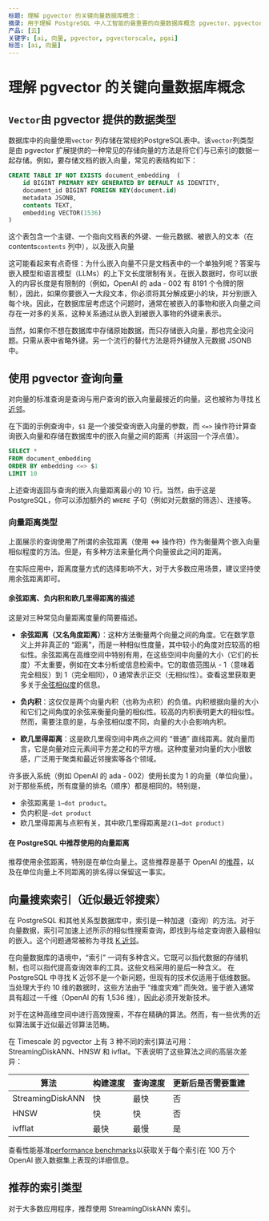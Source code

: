 ```yaml
---
标题: 理解 pgvector 的关键向量数据库概念：  
摘录: 用于理解 PostgreSQL 中人工智能的最重要的向量数据库概念 pgvector、pgvectorscale 以及 pgai   
产品: [云]  
关键字: [ai, 向量, pgvector, pgvectorscale, pgai]  
标签: [ai, 向量]
---
```


<!-- vale Google.Headings = NO -->
# 理解 pgvector 的关键向量数据库概念

<!-- vale Google.Headings = YES -->
## `Vector`由 pgvector 提供的数据类型

数据库中的向量使用`vector` 列存储在常规的PostgreSQL表中。该`vector`列类型是由 pgvector 扩展提供的一种常见的存储向量的方法是将它们与已索引的数据一起存储。例如，要存储文档的嵌入向量，常见的表结构如下：

```sql
CREATE TABLE IF NOT EXISTS document_embedding  (
    id BIGINT PRIMARY KEY GENERATED BY DEFAULT AS IDENTITY,
    document_id BIGINT FOREIGN KEY(document.id)
    metadata JSONB,
    contents TEXT,
    embedding VECTOR(1536)
)
```

这个表包含一个主键、一个指向文档表的外键、一些元数据、被嵌入的文本（在 contents`contents` 列中），以及嵌入向量

这可能看起来有点奇怪：为什么嵌入向量不只是文档表中的一个单独列呢？答案与嵌入模型和语言模型（LLMs）的上下文长度限制有关。在嵌入数据时，你可以嵌入的内容长度是有限制的（例如，OpenAI 的 ada - 002 有 8191 个令牌的限制），因此，如果你要嵌入一大段文本，你必须将其分解成更小的块，并分别嵌入每个块。因此，在数据库层考虑这个问题时，通常在被嵌入的事物和嵌入向量之间存在一对多的关系，这种关系通过从嵌入到被嵌入事物的外键来表示。

当然，如果你不想在数据库中存储原始数据，而只存储嵌入向量，那也完全没问题。只需从表中省略外键。另一个流行的替代方法是将外键放入元数据 JSONB 中。

## 使用 pgvector 查询向量

对向量的标准查询是查询与用户查询的嵌入向量最接近的向量。这也被称为寻找 [K 近邻](https://en.wikipedia.org/wiki/K-nearest_neighbors_algorithm)。

在下面的示例查询中，`$1` 是一个接受查询嵌入向量的参数，而 `<=>` 操作符计算查询嵌入向量和存储在数据库中的嵌入向量之间的距离（并返回一个浮点值）。

```sql
SELECT *
FROM document_embedding
ORDER BY embedding <=> $1
LIMIT 10
```

上述查询返回与查询的嵌入向量距离最小的 10 行。当然，由于这是 PostgreSQL，你可以添加额外的 `WHERE` 子句（例如对元数据的筛选）、连接等。

### 向量距离类型

上面展示的查询使用了所谓的余弦距离（使用 \<=> 操作符）作为衡量两个嵌入向量相似程度的方法。但是，有多种方法来量化两个向量彼此之间的距离。

<Highlight type="note">
在实际应用中，距离度量方式的选择影响不大，对于大多数应用场景，建议坚持使用余弦距离即可。
</Highlight>

#### 余弦距离、负内积和欧几里得距离的描述

这是对三种常见向量距离度量的简要描述。

- **余弦距离（又名角度距离）**：这种方法衡量两个向量之间的角度。它在数学意义上并非真正的 “距离”，而是一种相似性度量，其中较小的角度对应较高的相似性。余弦距离在高维空间中特别有用，在这些空间中向量的大小（它们的长度）不太重要，例如在文本分析或信息检索中。它的取值范围从 - 1（意味着完全相反）到 1（完全相同），0 通常表示正交（无相似性）。查看这里获取更多关于[余弦相似度](https://en.wikipedia.org/wiki/Cosine_similarity)的信息。

- **负内积**：这仅仅是两个向量内积（也称为点积）的负值。内积根据向量的大小和它们之间角度的余弦来衡量向量的相似性。较高的内积表明更大的相似性。然而，需要注意的是，与余弦相似度不同，向量的大小会影响内积。

- **欧几里得距离**：这是欧几里得空间中两点之间的 “普通” 直线距离。就向量而言，它是向量对应元素间平方差之和的平方根。这种度量对向量的大小很敏感，广泛用于聚类和最近邻搜索等各个领域。

许多嵌入系统（例如 OpenAI 的 ada - 002）使用长度为 1 的向量（单位向量）。对于那些系统，所有度量的排名（顺序）都是相同的。特别是，

- 余弦距离是 `1−dot product`。
- 负内积是`−dot product`
- 欧几里得距离与点积有关，其中欧几里得距离是`2(1−dot product)`

<!-- vale Google.Headings = NO -->
#### 在 PostgreSQL 中推荐使用的向量距离

<!-- vale Google.Headings = YES -->
推荐使用余弦距离，特别是在单位向量上。这些推荐是基于 OpenAI 的[推荐](https://platform.openai.com/docs/guides/embeddings/which-distance-function-should-i-use)，以及在单位向量上不同距离的排名得以保留这一事实。

## 向量搜索索引（近似最近邻搜索）

在 PostgreSQL 和其他关系型数据库中，索引是一种加速（查询）的方法。对于向量数据，索引可加速上述所示的相似性搜索查询，即找到与给定查询嵌入最相似的嵌入。这个问题通常被称为寻找 [K 近邻](https://en.wikipedia.org/wiki/K-nearest_neighbors_algorithm)。

<Highlight type="note">
在向量数据库的语境中，“索引” 一词有多种含义。它既可以指代数据的存储机制，也可以指代提高查询效率的工具。这些文档采用的是后一种含义。
</Highlight>
在 PostgreSQL 中寻找 K 近邻不是一个新问题，但现有的技术仅适用于低维数据。当处理大于约 10 维的数据时，这些方法由于 “维度灾难” 而失效。鉴于嵌入通常具有超过一千维（OpenAI 的有 1,536 维），因此必须开发新技术。

对于在这种高维空间中进行高效搜索，不存在精确的算法。然而，有一些优秀的近似算法属于近似最近邻算法范畴。

<!-- vale Google.Colons = NO -->
在 Timescale 的 pgvector 上有 3 种不同的索引算法可用：StreamingDiskANN、HNSW 和 ivflat。下表说明了这些算法之间的高层次差异：

<!-- vale Google.Colons = YES -->
| 算法| 构建速度| 查询速度| 更新后是否需要重建|
|----------|----------|----------|----------|
| StreamingDiskANN| 快| 最快| 否|
| HNSW| 快| 快| 否|
| ivfflat| 最快| 最慢| 是|

查看性能基准[performance benchmarks](https://www.timescale.com/blog/how-we-made-postgresql-the-best-vector-database/)以获取关于每个索引在 100 万个 OpenAI 嵌入数据集上表现的详细信息。

## 推荐的索引类型

对于大多数应用程序，推荐使用 StreamingDiskANN 索引。
